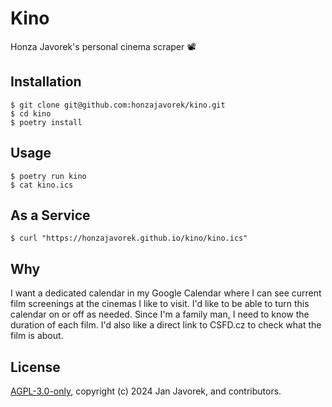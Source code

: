 # Kino

Honza Javorek's personal cinema scraper 📽️

## Installation

```
$ git clone git@github.com:honzajavorek/kino.git
$ cd kino
$ poetry install
```

## Usage

```
$ poetry run kino
$ cat kino.ics
```

## As a Service

```
$ curl "https://honzajavorek.github.io/kino/kino.ics"
```

## Why

I want a dedicated calendar in my Google Calendar where I can see current film screenings at the cinemas I like to visit. I'd like to be able to turn this calendar on or off as needed. Since I'm a family man, I need to know the duration of each film. I'd also like a direct link to CSFD.cz to check what the film is about.

## License

[AGPL-3.0-only](LICENSE), copyright (c) 2024 Jan Javorek, and contributors.
